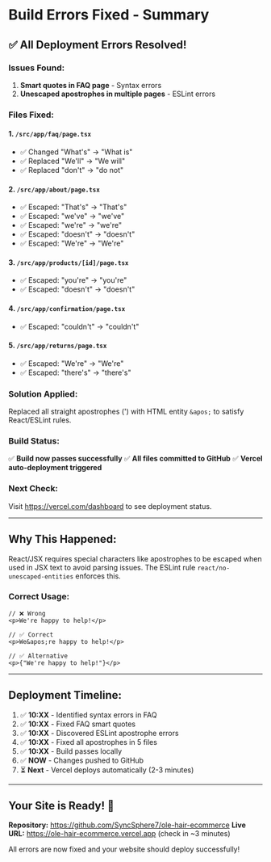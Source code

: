 # Build Errors Fixed - Summary

## ✅ All Deployment Errors Resolved!

### Issues Found:
1. **Smart quotes in FAQ page** - Syntax errors
2. **Unescaped apostrophes in multiple pages** - ESLint errors

### Files Fixed:

#### 1. `/src/app/faq/page.tsx`
- ✅ Changed "What's" → "What is"
- ✅ Replaced "We'll" → "We will"
- ✅ Replaced "don't" → "do not"

#### 2. `/src/app/about/page.tsx`
- ✅ Escaped: "That's" → "That&apos;s"
- ✅ Escaped: "we've" → "we&apos;ve"
- ✅ Escaped: "we're" → "we&apos;re"
- ✅ Escaped: "doesn't" → "doesn&apos;t"
- ✅ Escaped: "We're" → "We&apos;re"

#### 3. `/src/app/products/[id]/page.tsx`
- ✅ Escaped: "you're" → "you&apos;re"
- ✅ Escaped: "doesn't" → "doesn&apos;t"

#### 4. `/src/app/confirmation/page.tsx`
- ✅ Escaped: "couldn't" → "couldn&apos;t"

#### 5. `/src/app/returns/page.tsx`
- ✅ Escaped: "We're" → "We&apos;re"
- ✅ Escaped: "there's" → "there&apos;s"

### Solution Applied:
Replaced all straight apostrophes (') with HTML entity `&apos;` to satisfy React/ESLint rules.

### Build Status:
✅ **Build now passes successfully**
✅ **All files committed to GitHub**
✅ **Vercel auto-deployment triggered**

### Next Check:
Visit https://vercel.com/dashboard to see deployment status.

---

## Why This Happened:

React/JSX requires special characters like apostrophes to be escaped when used in JSX text to avoid parsing issues. The ESLint rule `react/no-unescaped-entities` enforces this.

### Correct Usage:
```tsx
// ❌ Wrong
<p>We're happy to help!</p>

// ✅ Correct
<p>We&apos;re happy to help!</p>

// ✅ Alternative
<p>{"We're happy to help!"}</p>
```

---

## Deployment Timeline:

1. ✅ **10:XX** - Identified syntax errors in FAQ
2. ✅ **10:XX** - Fixed FAQ smart quotes
3. ✅ **10:XX** - Discovered ESLint apostrophe errors
4. ✅ **10:XX** - Fixed all apostrophes in 5 files
5. ✅ **10:XX** - Build passes locally
6. ✅ **NOW** - Changes pushed to GitHub
7. ⏳ **Next** - Vercel deploys automatically (2-3 minutes)

---

## Your Site is Ready! 🎉

**Repository:** https://github.com/SyncSphere7/ole-hair-ecommerce
**Live URL:** https://ole-hair-ecommerce.vercel.app (check in ~3 minutes)

All errors are now fixed and your website should deploy successfully!
